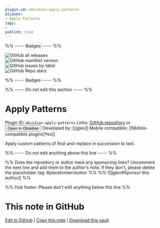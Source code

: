 ```yaml
---
plugin-id: obsidian-apply-patterns
aliases:
- Apply Patterns
tags: 
- 
publish: true
---
```


%% ----- Badges ----- %%

![GitHub all releases](https://img.shields.io/github/downloads/jglev/obsidian-apply-patterns-plugin/total?color=573E7A&logo=github&style=for-the-badge)   
![GitHub manifest version](https://img.shields.io/github/manifest-json/v/jglev/obsidian-apply-patterns-plugin?color=573E7A&logo=github&style=for-the-badge)   
![GitHub issues by-label](https://img.shields.io/github/issues/jglev/obsidian-apply-patterns-plugin/help%20wanted?color=573E7A&logo=github&style=for-the-badge)   
![GitHub Repo stars](https://img.shields.io/github/stars/jglev/obsidian-apply-patterns-plugin?color=573E7A&logo=github&style=for-the-badge)

%% ----- Badges ----- %%

%% ----- Do not edit this section ----- %%

# Apply Patterns

Plugin ID: `obsidian-apply-patterns`
Links: [GitHub repository](https://github.com/jglev/obsidian-apply-patterns-plugin) or [<button id=HH>Open in Obsidian</button>](obsidian://goto-plugin?id=obsidian-apply-patterns)
Developed by: [[jglev]]
Mobile compatible: [[Mobile-compatible plugins|Yes]]

Apply custom patterns of find-and-replace in succession to text.

%% ----- Do not edit anything above this line ----- %% 

%% Does the repository or author have any sponsoring links? Uncomment the next line and add them to the author's note. If they don't, please delete the placeholder tag: #placeholder/author %%
%% ![[jglev#Sponsor this author]] %%

%% Hub footer: Please don't edit anything below this line %%

# This note in GitHub

<span class="git-footer">[Edit In GitHub](https://github.dev/obsidian-community/obsidian-hub/blob/main/02%20-%20Community%20Expansions/02.05%20All%20Community%20Expansions/Plugins/obsidian-apply-patterns.md "git-hub-edit-note") | [Copy this note](https://raw.githubusercontent.com/obsidian-community/obsidian-hub/main/02%20-%20Community%20Expansions/02.05%20All%20Community%20Expansions/Plugins/obsidian-apply-patterns.md "git-hub-copy-note") | [Download this vault](https://github.com/obsidian-community/obsidian-hub/archive/refs/heads/main.zip "git-hub-download-vault") </span>